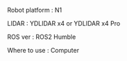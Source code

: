 Robot platform : N1

LIDAR : YDLIDAR x4 or YDLIDAR x4 Pro

ROS ver : ROS2 Humble

Where to use : Computer
